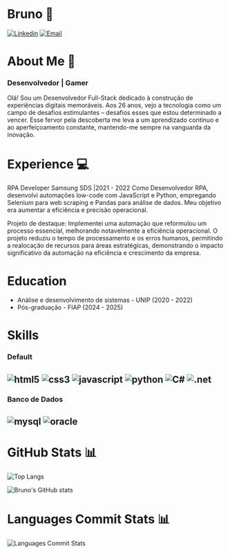 # Bruno 🤙
[![Linkedin](https://img.shields.io/badge/LinkedIn-0077B5?style=for-the-badge&logo=linkedin&logoColor=white)](https://www.linkedin.com/in/bruno-willian-amancio-sanches-2a1927149/) 
[![Email](https://img.shields.io/badge/bruno.willian1402@gmail.com-D14836?style=for-the-badge&logo=gmail&logoColor=white)](mailto:bruno.willian1402@gmail.com) 

# About Me 💭
### Desenvolvedor | Gamer 

Olá! Sou um Desenvolvedor Full-Stack dedicado à construção de experiências digitais memoráveis. Aos 26 anos, vejo a tecnologia como um campo de desafios estimulantes – desafios esses que estou determinado a vencer. Esse fervor pela descoberta me leva a um aprendizado contínuo e ao aperfeiçoamento constante, mantendo-me sempre na vanguarda da inovação.

# Experience 💻

RPA Developer
Samsung SDS |2021 - 2022
Como Desenvolvedor RPA, desenvolvi automações low-code com JavaScript e Python, empregando Selenium para web scraping e Pandas para análise de dados. Meu objetivo era aumentar a eficiência e precisão operacional.

Projeto de destaque:
Implementei uma automação que reformulou um processo essencial, melhorando notavelmente a eficiência operacional. O projeto reduziu o tempo de processamento e os erros humanos, permitindo a realocação de recursos para áreas estratégicas, demonstrando o impacto significativo da automação na eficiência e crescimento da empresa.

# Education
- Análise e desenvolvimento de sistemas - UNIP (2020 - 2022)
- Pós-graduação - FIAP (2024 - 2025)
  
# Skills

### Default
![html5](https://img.shields.io/badge/HTML5-E34F26?style=for-the-badge&logo=html5&logoColor=white)
![css3](https://img.shields.io/badge/CSS3-1572B6?style=for-the-badge&logo=css3&logoColor=white)
![javascript](https://img.shields.io/badge/JavaScript-F7DF1E?style=for-the-badge&logo=javascript&logoColor=black)
![python](https://img.shields.io/badge/Python-3776AB?style=for-the-badge&logo=python&logoColor=white)
![C#](https://img.shields.io/badge/C%23-239120?style=for-the-badge&logo=c-sharp&logoColor=white)
![.net](https://img.shields.io/badge/.NET-5C2D91?style=for-the-badge&logo=.net&logoColor=white)
--

### Banco de Dados
![mysql](https://img.shields.io/badge/MySQL-00000F?style=for-the-badge&logo=mysql&logoColor=white)
![oracle](https://img.shields.io/badge/Oracle-F80000?style=for-the-badge&logo=Oracle&logoColor=white)
--

# GitHub Stats 📊

![Top Langs](https://github-readme-stats.vercel.app/api/top-langs/?username=BrunoWAS&layout=compact&theme=dark)

![Bruno's GitHub stats](https://github-readme-stats.vercel.app/api?username=BrunoWAS&show_icons=true&theme=dark&include_all_commits=true)

# Languages Commit Stats 📊

![Languages Commit Stats](https://github-readme-stats.vercel.app/api/pin/?username=BrunoWAS&repo=github-readme-stats&show_icons=true&theme=dark&langs_count=8&layout=pie)
